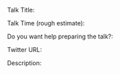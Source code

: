 Talk Title:

Talk Time (rough estimate):

Do you want help preparing the talk?: 

Twitter URL:

Description:

